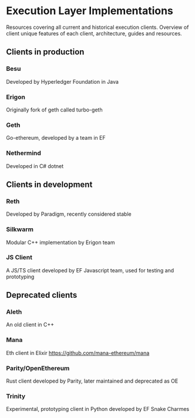 # Execution Layer Implementations

Resources covering all current and historical execution clients. Overview of client unique features of each client, architecture, guides and resources. 

## Clients in production

### Besu

Developed by Hyperledger Foundation in Java

### Erigon

Originally fork of geth called turbo-geth 

### Geth

Go-ethereum, developed by a team in EF

### Nethermind

Developed in C# dotnet

## Clients in development

### Reth

Developed by Paradigm, recently considered stable

### Silkwarm 

Modular C++ implementation by Erigon team

### JS Client

A JS/TS client developed by EF Javascript team, used for testing and prototyping 

## Deprecated clients

### Aleth

An old client in C++

### Mana

Eth client in Elixir
https://github.com/mana-ethereum/mana

### Parity/OpenEthereum

Rust client developed by Parity, later maintained and deprecated as OE

### Trinity

Experimental, prototyping client in Python developed by EF Snake Charmes